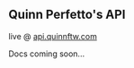 Quinn Perfetto's API
---------------------

live @ [api.quinnftw.com](http://api.quinnftw.com)

Docs coming soon...
